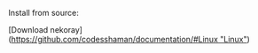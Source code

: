 Install from source:

[Download nekoray]([https://github.com/codesshaman/documentation/#Linux "Linux"](https://github.com/Matsuridayo/nekoray/releases))
